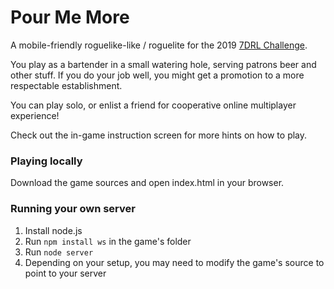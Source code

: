 Pour Me More
============

A mobile-friendly roguelike-like / roguelite for the 2019 [7DRL Challenge](http://www.roguebasin.com/index.php?title=Seven_Day_Roguelike_Challenge).

You play as a bartender in a small watering hole, serving patrons beer and other stuff.
If you do your job well, you might get a promotion to a more respectable establishment.

You can play solo, or enlist a friend for cooperative online multiplayer experience!

Check out the in-game instruction screen for more hints on how to play.


### Playing locally

Download the game sources and open index.html in your browser.


### Running your own server

1. Install node.js
2. Run `npm install ws` in the game's folder
3. Run `node server`
4. Depending on your setup, you may need to modify the game's source to point to your server
